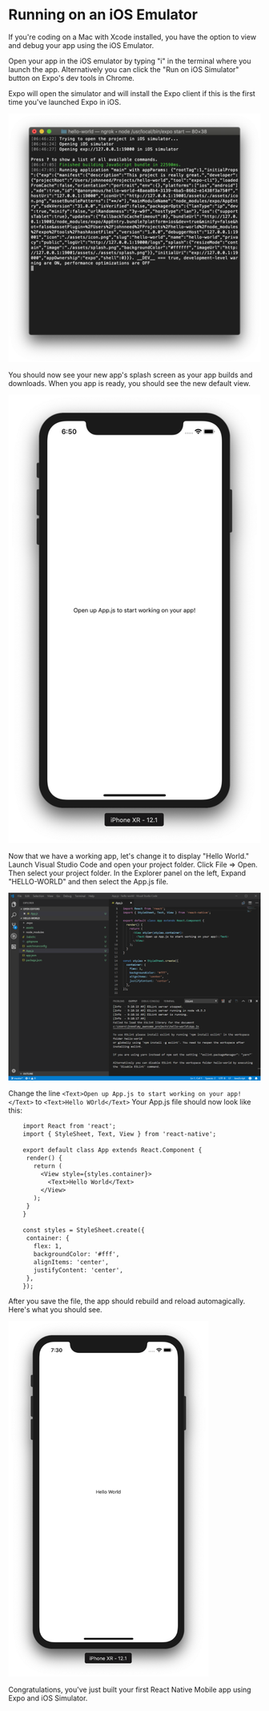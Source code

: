 # Running on an iOS Emulator

If you're coding on a Mac with Xcode installed, you have the option to view and debug your app using the iOS Emulator.

Open your app in the iOS emulator by typing "i" in the terminal where you launch the app.  Alternatively you can click the "Run on iOS Simulator" button on Expo's dev tools in Chrome.

Expo will open the simulator and will install the Expo client if this is the first time you've launched Expo in iOS.   

 ![alt_text](assets/03/open-app-in-ios-simulator.png "Mac Terminal : Opening in Xcode")

 You should now see your new app's splash screen as your app builds and downloads. When you app is ready, you should see the new default view.


![alt_text](assets/03/app-in-ios-simulator.png "Xcode: App open in simulator")

Now that we have a working app, let's change it to display "Hello World."  Launch Visual Studio Code and open your project folder.  Click File => Open.  Then select your project folder.   In the Explorer panel on the left, Expand "HELLO-WORLD" and then select the App.js file.

![alt_text](assets/02/Capture-11.PNG "Visual Studio Code: App.js changes")

Change the line `<Text>Open up App.js to start working on your app!</Text>` to `<Text>Hello WOrld</Text>` Your App.js file should now look like this:

```
    import React from 'react';
    import { StyleSheet, Text, View } from 'react-native';

    export default class App extends React.Component {
     render() {
       return (
         <View style={styles.container}>
           <Text>Hello World</Text>
         </View>
       );
     }
    }

    const styles = StyleSheet.create({
     container: {
       flex: 1,
       backgroundColor: '#fff',
       alignItems: 'center',
       justifyContent: 'center',
     },
    });
```

After you save the file, the app should rebuild and reload automagically.  Here's what you should see.


<img src="assets/03/hello-world-ios.png" width=400 alt="Xcode: Final Hello World app">


Congratulations, you've just built your first React Native Mobile app using Expo and iOS Simulator.
 